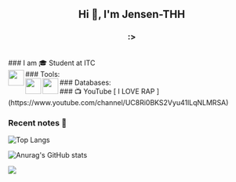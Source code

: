 
<h2 align="center">Hi 👋, I'm Jensen-THH</h2>
<h3 align="center">:></h3>

<br />
### I am 🎓 Student  at ITC

<br>
### Tools:
<img align='left' height="32" width="32" src="https://cdn.jsdelivr.net/npm/simple-icons@4.8.0/icons/visualstudiocode.svg" />
<br>
### Databases:
<img align='left' height="32" width="32" src="https://cdn.jsdelivr.net/npm/simple-icons@4.8.0/icons/mongodb.svg" /> 
  
<img align='left' height="32" width="32" src="https://cdn.jsdelivr.net/npm/simple-icons@4.8.0/icons/mysql.svg" />
<br>
### 📺 YouTube
[ I LOVE RAP ](https://www.youtube.com/channel/UC8Ri0BKS2Vyu41lLqNLMRSA)
<br>
<!-- ![Profile Views](http://img.shields.io/badge/Profile%20Views-536-blue) -->

### Recent notes 📝
![Top Langs](https://github-readme-stats.vercel.app/api/top-langs/?username=jensen-thh&layout=compact)

![Anurag's GitHub stats](https://github-readme-stats.vercel.app/api?username=jensen-thh&show_icons=true&count_private=true&theme=gruvbox)

![](https://komarev.com/ghpvc/?username=jensen-thh&color=brightgreen)
